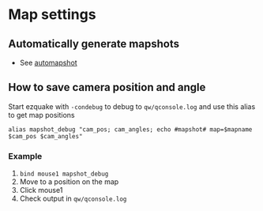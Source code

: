 # Map settings

## Automatically generate mapshots

* See [automapshot](https://github.com/vikpe/automapshot)

## How to save camera position and angle

Start ezquake with `-condebug` to debug to `qw/qconsole.log` and use this alias to get map positions

```
alias mapshot_debug "cam_pos; cam_angles; echo #mapshot# map=$mapname $cam_pos $cam_angles" 
```

### Example

1) `bind mouse1 mapshot_debug`
2) Move to a position on the map
3) Click mouse1
4) Check output in `qw/qconsole.log`
